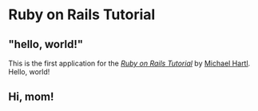 # Ruby on Rails Tutorial

## "hello, world!"

This is the first application for the
[_Ruby on Rails Tutorial_](http://www.railstutorial.org/)
by [Michael Hartl](http://www.michaelhartl.com/). Hello, world!

## Hi, mom!
